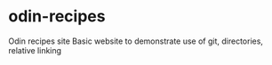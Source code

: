 # odin-recipes
Odin recipes site
Basic website to demonstrate use of git, directories, relative linking
